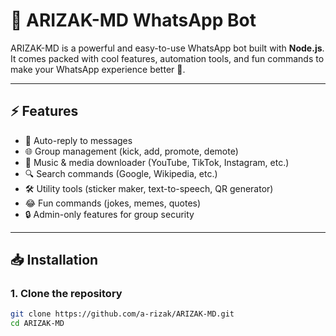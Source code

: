 # 🤖 ARIZAK-MD WhatsApp Bot

ARIZAK-MD is a powerful and easy-to-use WhatsApp bot built with **Node.js**.  
It comes packed with cool features, automation tools, and fun commands to make your WhatsApp experience better 🚀.

---

## ⚡ Features
- 📩 Auto-reply to messages  
- 🌐 Group management (kick, add, promote, demote)  
- 🎵 Music & media downloader (YouTube, TikTok, Instagram, etc.)  
- 🔍 Search commands (Google, Wikipedia, etc.)  
- 🛠️ Utility tools (sticker maker, text-to-speech, QR generator)  
- 😂 Fun commands (jokes, memes, quotes)  
- 🔒 Admin-only features for group security  

---

## 📥 Installation

### 1. Clone the repository
```bash
git clone https://github.com/a-rizak/ARIZAK-MD.git
cd ARIZAK-MD
